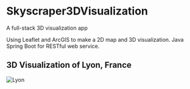 # Skyscraper3DVisualization
A full-stack 3D visualization app

Using Leaflet and ArcGIS to make a 2D map and 3D visualization.
Java Spring Boot for RESTful web service.

## 3D Visualization of Lyon, France

![Lyon](https://user-images.githubusercontent.com/12507966/62998437-c5528680-be28-11e9-87be-55ab3eb45488.png)



